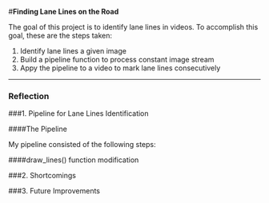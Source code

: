 #**Finding Lane Lines on the Road** 

The goal of this project is to identify lane lines in videos. To accomplish this goal, these are the steps taken:

1. Identify lane lines a given image
2. Build a pipeline function to process constant image stream
3. Appy the pipeline to a video to mark lane lines consecutively


[//]: # (Image References)

[image1]: ./examples/grayscale.jpg "Grayscale"

---

### Reflection

###1. Pipeline for Lane Lines Identification

####The Pipeline

My pipeline consisted of the following steps:


####draw_lines() function modification



###2. Shortcomings



###3. Future Improvements